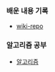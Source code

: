 ### 배운 내용 기록
- [wiki-repo](https://github.com/yoodongan/wiki-repo)

### 알고리즘 공부
- [알고리즘](https://github.com/yoodongan/preparing-for-the-coding-test)

<!--
**yoodongan/yoodongan** is a ✨ _special_ ✨ repository because its `README.md` (this file) appears on your GitHub profile.

Here are some ideas to get you started:

- 🔭 I’m currently working on ...

- 👯 I’m looking to collaborate on ...
- 🤔 I’m looking for help with ...
- 💬 Ask me about ...
- 📫 How to reach me: ...
- 😄 Pronouns: ...
- ⚡ Fun fact: ...
-->
